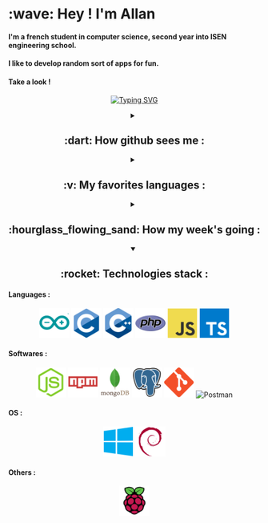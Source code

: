 <h1> :wave: Hey ! I'm Allan</h1> 

<h4>I'm a french student in computer science, second year into ISEN engineering school.</h4>
<h4>I like to develop random sort of apps for fun.</h4>
<h4>Take a look !</h4>
<p align="center">
  <a href="https://git.io/typing-svg"><img src="https://readme-typing-svg.herokuapp.com?font=Fira+Code&size=18&duration=2000&pause=100&color=CD9734&multiline=true&width=460&height=220&lines=class+Allan+extends+Developper+%7B;%E2%80%82%E2%80%82%E2%80%82%E2%80%82constructor()+%7B;%E2%80%82%E2%80%82%E2%80%82%E2%80%82%E2%80%82%E2%80%82%E2%80%82%E2%80%82super();%E2%80%82%E2%80%82%E2%80%82%E2%80%82%E2%80%82%E2%80%82%E2%80%82%E2%80%82this.hobby+%3D+%22Cycling%22;%E2%80%82%E2%80%82%E2%80%82%E2%80%82%E2%80%82%E2%80%82%E2%80%82%E2%80%82this.favoriteLanguage+%3D+%22Javascript%22;%E2%80%82%E2%80%82%E2%80%82%E2%80%82%E2%80%82%E2%80%82%E2%80%82%E2%80%82this.age+%3D+19;%E2%80%82%E2%80%82%E2%80%82%E2%80%82%E2%80%82%E2%80%82%E2%80%82%E2%80%82this.nationality+%3D+%22French%22;%E2%80%82%E2%80%82%E2%80%82%E2%80%82%7D;%7D" alt="Typing SVG" /></a>
</p>
<details>
  <summary align="center"><h2> :dart: How github sees me :</h2></summary>
    <p align="center">
      <img src="https://github-readme-stats-allan-cff.vercel.app/api?username=allan-cff&theme=vision-friendly-dark&hide_border=true" />
    </p>
  <h4 align="left"> My favorite repo right now :boom: :</h4>
    <p align="center">
      <img src="https://github-readme-stats-allan-cff.vercel.app/api/pin/?username=isenbot&repo=isenbot-mongodb&theme=vision-friendly-dark&hide_border=true" />
    </p>
  <h4 align="left"> Streaks :fire: :</h4>
    <p align="center">
      <img src="https://github-readme-streak-stats.herokuapp.com/?user=allan-cff&theme=vision-friendly-dark&hide_border=true" />
    </p>
</details>
<details>
  <summary align="center"><h2> :v: My favorites languages :</h2></summary>
    <p align="center">
      <img src="https://github-readme-stats-allan-cff.vercel.app/api/top-langs/?username=allan-cff&layout=compact&theme=vision-friendly-dark&hide_border=true" />
    </p>
</details>
<details>
  <summary align="center"><h2> :hourglass_flowing_sand: How my week's going :</h2></summary>
    <p align="center">
      <img src="https://github-readme-stats-allan-cff.vercel.app/api/wakatime?username=allan_cff&theme=vision-friendly-dark&hide_border=true&langs_count=5" />
    </p>
</details>
<details open>
  <summary align="center"><h2> :rocket: Technologies stack :</h2></summary>
    <h4  align="left"> Languages :</h4>
      <p align="center">
        <img src="https://github.com/devicons/devicon/blob/master/icons/arduino/arduino-original.svg" title="Arduino" alt="Arduino" width="60" height="60"/>  
        <img src="https://github.com/devicons/devicon/blob/master/icons/c/c-original.svg" title="C" alt="C" width="60" height="60"/>  
        <img src="https://github.com/devicons/devicon/blob/master/icons/cplusplus/cplusplus-original.svg" title="C++" alt="C++" width="60" height="60"/>
        <img src="https://github.com/devicons/devicon/blob/master/icons/php/php-original.svg" title="PHP" alt="PHP" width="60" height="60"/>  
        <img src="https://github.com/devicons/devicon/blob/master/icons/javascript/javascript-original.svg" title="JavaScript" alt="JavaScript" width="60" height="60"/>
        <img src="https://github.com/devicons/devicon/blob/master/icons/typescript/typescript-original.svg" title="TypeScript" alt="TypeScript" width="60" height="60"/>
      </p>
    <h4 align="left"> Softwares :</h4>
      <p align="center">
        <img src="https://github.com/devicons/devicon/blob/master/icons/nodejs/nodejs-original.svg" title="NodeJS" alt="NodeJS" width="60" height="60"/>
        <img src="https://github.com/devicons/devicon/blob/master/icons/npm/npm-original-wordmark.svg" title="NPM" alt="NPM" width="60" height="60"/>
        <img src="https://github.com/devicons/devicon/blob/master/icons/mongodb/mongodb-original-wordmark.svg" title="MongoDB" alt="MongoDB" width="60" height="60"/>
        <img src="https://github.com/devicons/devicon/blob/master/icons/postgresql/postgresql-original.svg" title="PostgreSQL" alt="PostgreSQL" width="60" height="60"/>
        <img src="https://github.com/devicons/devicon/blob/master/icons/git/git-original.svg" title="Git" alt="Git" width="60" height="60"/>
        <img src="https://cdn.simpleicons.org/postman/#FF6C37" title="Postman" alt="Postman" width="60" height="60"/>
      </p>
    <h4 align="left"> OS :</h4>
      <p align="center">
        <img src="https://github.com/devicons/devicon/blob/master/icons/windows8/windows8-original.svg" title="Windows" alt="Windows" width="60" height="60"/>
        <img src="https://github.com/devicons/devicon/blob/master/icons/debian/debian-original.svg" title="Debian" alt="Debian" width="60" height="60"/>
       </p>
    <h4 align="left"> Others :</h4>
      <p align="center">
        <img src="https://github.com/devicons/devicon/blob/master/icons/raspberrypi/raspberrypi-original.svg" title="RaspberryPi" alt="Raspberry Pi" width="60" height="60"/>
      </p>
</details>  
